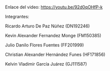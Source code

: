 Enlace  del video: https://youtu.be/92d0qOHfP-k


Integrantes:

Ricardo Arturo De Paz Núñez (DN192246)

Kevin Alexander Fernandez Monge (FM150385)

Julio Danilo Flores Fuentes (FF201999)

Christian Alexander Hernández Funes (HF171856)

Kelvin Vladimir García Juárez (GJ111587)
